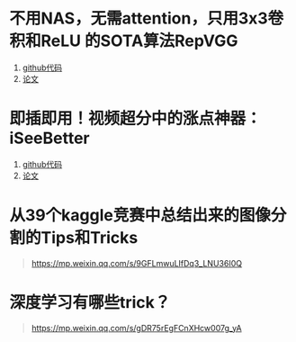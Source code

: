 # 不用NAS，无需attention，只用3x3卷积和ReLU 的SOTA算法RepVGG
1. [github代码](https://github.com/DingXiaoH/RepVGG/blob/main/repvgg.py)
2. [论文](RepVGG)

# 即插即用！视频超分中的涨点神器：iSeeBetter
1. [github代码](https://github.com/amanchadha/iSeeBetter)
2. [论文](https://arxiv.org/pdf/2006.11161.pdf)

# 从39个kaggle竞赛中总结出来的图像分割的Tips和Tricks
> https://mp.weixin.qq.com/s/9GFLmwuLIfDq3_LNU36I0Q

# 深度学习有哪些trick？
> https://mp.weixin.qq.com/s/gDR75rEgFCnXHcw007g_yA